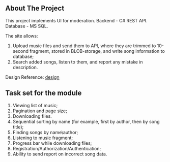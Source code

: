 ## About The Project

This project implements UI for moderation. 
Backend - C# REST API.
Database - MS SQL.

The site allows:
1) Upload music files and send them to API, where they are trimmed to 10-second fragment, stored in BLOB-storage, and write song information to database;
2) Search added songs, listen to them, and report any mistake in description.

Design Reference: [design](https://app.moqups.com/LTb5zOxHHLW3tRfnELOA6ExzimJVOVAV/view/page/ac37097b9)

## Task set for the module

1) Viewing list of music;
2) Pagination and page size;
3) Downloading files.
4) Sequential sorting by name (for example, first by author, then by song title);
6) Finding songs by name\author;
7) Listening to music fragment;
8) Progress bar while downloading files;
9) Registration/Authorization/Authentication;
10) Ability to send report on incorrect song data.

